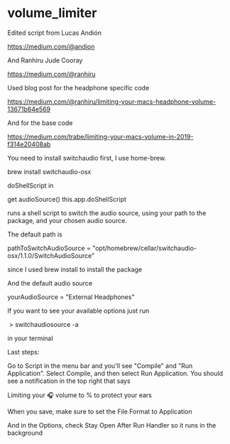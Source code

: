 # volume_limiter

Edited script from Lucas Andión 

https://medium.com/@andion

And Ranhiru Jude Cooray 

https://medium.com/@ranhiru

Used blog post for the headphone specific code

https://medium.com/@ranhiru/limiting-your-macs-headphone-volume-13671b64e569

And for the base code

https://medium.com/trabe/limiting-your-macs-volume-in-2019-f314e20408ab

You need to install switchaudio first, I use home-brew.

brew install switchaudio-osx

doShellScript in

get audioSource() this.app.doShellScript

runs a shell script to switch the audio source, using your path to the package, and your chosen audio source.

The default path is

pathToSwitchAudioSource = "opt/homebrew/cellar/switchaudio-osx/1.1.0/SwitchAudioSource"

since I used brew install to install the package

And the default audio source

yourAudioSource = "External Headphones"

If you want to see your available options just run

 > switchaudiosource -a

in your terminal

Last steps:

Go to Script in the menu bar and you'll see "Compile" and "Run Application". Select Compile, and then select Run Application. You should see a notification in the top right that says

Limiting your 🎧  volume to <your volume>% to protect your ears

When you save, make sure to set the File Format to Application

And in the Options, check Stay Open After Run Handler so it runs in the background
